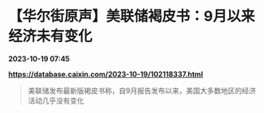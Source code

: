# 【华尔街原声】美联储褐皮书：9月以来经济未有变化

**2023-10-19 07:45**

**https://database.caixin.com/2023-10-19/102118337.html**

> 美联储发布最新版褐皮书称，自9月报告发布以来，美国大多数地区的经济活动几乎没有变化